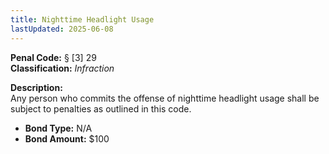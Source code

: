 ```yaml
---
title: Nighttime Headlight Usage
lastUpdated: 2025-06-08
---
```


**Penal Code:** § [3] 29  
**Classification:** *Infraction*

**Description:**  
Any person who commits the offense of nighttime headlight usage shall be subject to penalties as outlined in this code.

- **Bond Type:** N/A  
- **Bond Amount:** $100
